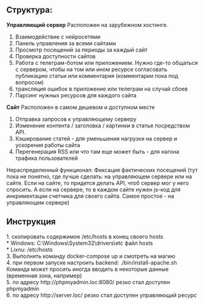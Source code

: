 <h2>Структура:</h2>

**Управляющий сервер**
Расположен на зарубежном хостинге.
1. Взаимодействие с нейросетями
2. Панель управления за всеми сайтами
3. Просмотр посещений за периоды за каждый сайт
4. Проверка доступности сайтов
5. Работа с телеграм-ботом или приложением. Нужно где-то общаться с сервером, чтобы на том или ином ресурсе согласовать публикацию статьи или комментария (комментарии пока под вопросом)
6. трансляция ошибок в приложение или телеграм на случай сбоев
7. Парсинг нужных ресурсов для каждого сайта

**Сайт**
Расположен в самом дешевом и доступном месте
1. Отправка запросов к управляющему серверу
2. Изменение контента / заголовка / картинки в статье посредством API.
3. Кэширование статей - для уменьшения нагрузки на сервер и ускорения работы сайта
4. Перегенерация RSS или что там еще может быть - для нагона трафика пользователей

Нераспределенный функционал:
Фиксация фактических посещений (тут пока не понятно, где лучше сделать: на управляющем сервере или на сайте. Если на сайте, то придется делать API, чтоб сервер мог у него спросить. А если на сервере, то в каждом сайте нужен js-код для инкриментации счетчика для своего сайта. Самое простое - на управляющем сервере)


<h2>Инструкция</h2>
1. скопировать содержимое /etc/hosts в конец своего hosts<br>
    * Windows: C:\Windows\System32\drivers\etc файл hosts<br>
    * Lixnu: /etc/hosts<br>
3. Выполнить команду docker-compose up и смотреть на магию<br>
4. при первом запуске настроить backend: ./bin/install-apache.sh<br>
   Команда может просить иногда вводить в некоторые данные (временная зона, например)<br>
5. по адресу http://phpmyadmin.loc:8080/ резко стал доступен phpmyadmin<br>
6. по адресу http://server.loc/ резко стал доступен управляющий ресурс<br>